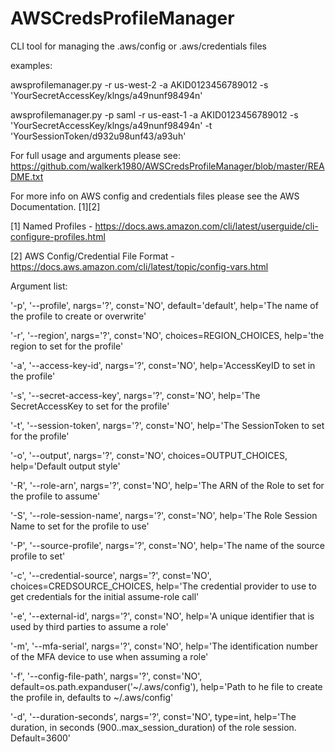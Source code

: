 # AWSCredsProfileManager
CLI tool for managing the .aws/config or .aws/credentials files

examples:

awsprofilemanager.py -r us-west-2 -a AKID0123456789012 -s 'YourSecretAccessKey/klngs/a49nunf98494n' 

awsprofilemanager.py -p saml -r us-east-1 -a AKID0123456789012 -s 'YourSecretAccessKey/klngs/a49nunf98494n' -t 'YourSessionToken/d932u98unf43/a93uh'


For full usage and arguments please see: https://github.com/walkerk1980/AWSCredsProfileManager/blob/master/README.txt

For more info on AWS config and credentials files please see the AWS Documentation. [1][2]


[1] Named Profiles - https://docs.aws.amazon.com/cli/latest/userguide/cli-configure-profiles.html

[2] AWS Config/Credential File Format - https://docs.aws.amazon.com/cli/latest/topic/config-vars.html



Argument list:

'-p', '--profile', nargs='?', const='NO', default='default', help='The name of the profile to create or overwrite'

'-r', '--region', nargs='?', const='NO', choices=REGION_CHOICES, help='the region to set for the profile'

'-a', '--access-key-id', nargs='?', const='NO', help='AccessKeyID to set in the profile'

'-s', '--secret-access-key', nargs='?', const='NO', help='The SecretAccessKey to set for the profile'

'-t', '--session-token', nargs='?', const='NO', help='The SessionToken to set for the profile'

'-o', '--output', nargs='?', const='NO', choices=OUTPUT_CHOICES, help='Default output style'

'-R', '--role-arn', nargs='?', const='NO', help='The ARN of the Role to set for the profile to assume'

'-S', '--role-session-name', nargs='?', const='NO', help='The Role Session Name to set for the profile to use'

'-P', '--source-profile', nargs='?', const='NO', help='The name of the source profile to set'

'-c', '--credential-source', nargs='?', const='NO', choices=CREDSOURCE_CHOICES, help='The credential provider to use to get credentials for the initial assume-role call'

'-e', '--external-id', nargs='?', const='NO', help='A unique identifier that is used by third parties to assume a role'

'-m', '--mfa-serial', nargs='?', const='NO', help='The identification number of the MFA device to use when assuming a role'

'-f', '--config-file-path', nargs='?', const='NO', default=os.path.expanduser('~/.aws/config'), help='Path to he file to create the profile in, defaults to ~/.aws/config'

'-d', '--duration-seconds', nargs='?', const='NO', type=int, help='The duration, in seconds (900..max_session_duration) of the role session. Default=3600'

